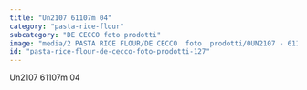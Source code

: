```yaml
---
title: "Un2107 61107m 04"
category: "pasta-rice-flour"
subcategory: "DE CECCO foto prodotti"
image: "media/2 PASTA RICE FLOUR/DE CECCO  foto  prodotti/0UN2107 - 61107M-04.jpg"
id: "pasta-rice-flour-de-cecco-foto-prodotti-127"
---
```


Un2107 61107m 04
